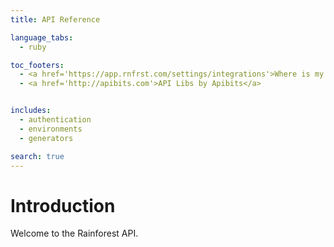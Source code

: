 ```yaml
---
title: API Reference

language_tabs:
  - ruby

toc_footers:
  - <a href='https://app.rnfrst.com/settings/integrations'>Where is my API Key?</a>
  - <a href='http://apibits.com'>API Libs by Apibits</a>


includes:
  - authentication
  - environments
  - generators

search: true
---
```


# Introduction

Welcome to the Rainforest API.
